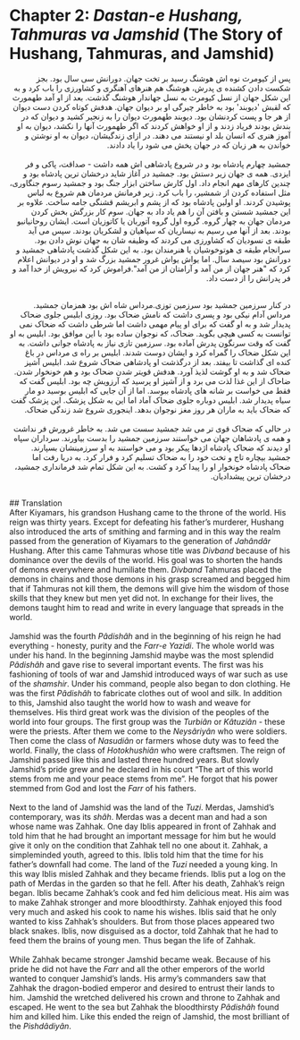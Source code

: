 # Chapter 2: *Dastan-e Hushang, Tahmuras va Jamshid* (The Story of Hushang, Tahmuras, and Jamshid)

<div dir="rtl">
پس از کیومرث نوه اش هوشنگ رسید بر تخت جهان. دورانش سی سال بود. بجز شکست دادن کشنده ی پدرش، هوشنگ هم هنرهای آهنگری و کشاورزی را باب کرد و به این شکل جهان از نسل کیومرث  به نسل جهاندار هوشنگ گذشت. بعد از او آمد طهمورث که لقبش 'دیوبند' بود به خاطر چیرگی او بر دیوان جهان. هدفش کوتاه کردن دست دیوان از هر جا و پست کردنشان بود. دیوبند طهمورث دیوان را به زنجیر کشید و دیوان که در بندش بودند فریاد زدند و از او خواهش کردند که اگر طهمورث آنها را نکشد، دیوان به او آموز هنری که انسان بلد او نیستند می دهند. در ازای زندگیشان، دیوان به او نوشتن و خواندن به هر زبان که در جهان پخش می شود را یاد دادند.
<br>
<br>
جمشید چهارم پادشاه بود و در شروع پادشاهی اش همه داشت - صداقت، پاکی و فر ایزدی. همه ی جهان زیر دستش بود. جمشید در آغاز شاید درخشان ترین پادشاه بود و چندین کارهای مهم انجام داد. اول کارش ساختن ابزار جنگ بود و جمشید رسوم جنگاوری، مثل استفاده کردن از شمشیر،  را باب کرد. زیر فرمانش مردمان هم شروع به لباس پوشیدن کردند. او اولین پادشاه بود که از پشم و ابریشم قشنگی جامه ساخت. علاوه بر این جمشید شستن و بافتن آن را هم یاد داد به جهان. سوم کار بزرگش بخش کردن مردمان جهان به چهار گروه. گروه اول گروه آتوربان یا کاتوزیان است. ایشان روحانیانبو بودند. بعد از آنها می رسیم به نیساریان که سپاهیان و لشکریان بودند. سپس می آید طبقه ی نسودیان که کشاورزی می کردند که وظیفه شان به جهان نوش دادن بود. سرانجام طبقه ی هوتوخوشیان یا هنرمندان بود. به این شکل گذشت پادشاهی جمشید و دورانش بود سیصد سال. اما یواش یواش غرور جمشید بزرگ شد و او در دیوانش اعلام کرد که "هنر جهان از من آمد و آرامتان از من آمد".فراموش کرد که نیرویش از خدا آمد و فر پدرانش  را از دست داد. 
<br>
<br>

در کنار سرزمین جمشید بود سرزمین توزی.مرداس شاه اش بود همزمان جمشید. مرداس آدام نیکی بود و پسری داشت که نامش ضحاک بود. روزی ابلیس جلوی ضحاک پدیدار شد و به او گفت که برای او پیام مهمی داشت اما شرطی داشت که ضحاک نمی توانست به کسی هیچی بگوید. ضحاک، که نوجوان ساده بود با این موافق بود. ابلیس به او گفت که وقت سرنگون پدرش آماده بود. سرزمین تازی نیاز به پادشاه جوانی داشت. به این شکل ضحاک را گمراه کرد و ایشان دوست شدند. ابلیس بر راه ی مرداس در باغ کنده ای گذاشت تا بیفتد. بعد از درگذشت او پادشاهی ضحاک شروع شد. ابلیس آشپز ضحاک شد و به او گوشت لذیذ آورد. هدفش قویتر شدن ضحاک بود و هم خونخوار شدن. ضاحاک از این غذا لذت می برد و از آشپز او پرسید که آرزویش چه بود. ابلیس گفت که فقط می خواست بر شانه های پادشاه ببوسد. اما از آن جایی که ابلیس بوسید دو مار سیاه پدیدار شد. ابلیس دوباره جلوی ضحاک آماد اما این به شکل پزشک. این پزشک گفت که ضحاک باید به ماران هر روز مغز نوجوان بدهد. اینجوری شروع شد زندگی ضحاک. 
<br>
<br>
در حالی که ضحاک قوی تر می شد جمشید سست می شد. به خاطر غرورش فر نداشت و همه ی پادشاهان جهان می خواستند سرزمین جمشید را بدست بیاورند. سرداران سپاه او دیدند که ضحاک پادشاه اژدها پیکر بود و می خواستند به او سرزمینشان بسپارند. جمشید بیچاره تاج و تخت خود را به ضحاک تسلیم کرد و فرار کرد. به دریا رفت اما ضحاک پادشاه خونخوار او را پیدا کرد و کشت. به این شکل تمام شد فرمانداری جمشید، درخشان ترین پیشدادیان.  
</div>
<br>
## Translation
<div>
After Kiyamars, his grandson Hushang came to the throne of the world. His reign was thirty years. Except for defeating his father’s murderer, Hushang also introduced the arts of smithing and farming and in this way the realm passed from the generation of Kiyamars to the generation of <em>Jahândâr</em> Hushang. After this came Tahmuras whose title was <em>Divband</em> because of his dominance over the devils of the world. His goal was to shorten the hands of demons everywhere and humiliate them. <em>Divband</em> Tahmuras placed the demons in chains and those demons in his grasp screamed and begged him that if Tahmuras not kill them, the demons will give him the wisdom of those skills that they knew but men yet did not. In exchange for their lives, the demons taught him to read and write in every language that spreads in the world.
<br>
<br>
Jamshid was the fourth <em>Pâdishâh</em> and in the beginning of his reign he had everything - honesty, purity and the <em>Farr-e Yazidi</em>. The whole world was under his hand. In the beginning Jamshid maybe was the most splendid <em>Pâdishâh</em> and gave rise to several important events. The first was his fashioning of tools of war and Jamshid introduced ways of war such as use of the <em>shamshir</em>. Under his command, people also began to don clothing. He was the first <em>Pâdishâh</em> to fabricate clothes out of wool and silk. In addition to this, Jamshid also taught the world how to wash and weave for themselves. His third great work was the division of the peoples of the world into four groups. The first group was the <em>Turbiân</em> or <em>Kâtuziân</em> - these were the priests. After them we come to the <em>Neysâriyân</em> who were soldiers. Then come the class of <em>Nasudiân</em> or farmers whose duty was to feed the world. Finally, the class of<em> Hotokhushiân</em> who were craftsmen. The reign of Jamshid passed like this and lasted three hundred years. But slowly Jamshid’s pride grew and he declared in his court “The art of this world stems from me and your peace stems from me”.  He forgot that his power stemmed from God and lost the <em>Farr</em> of his fathers. 
<br>
<br>
Next to the land of Jamshid was the land of the <em>Tuzi</em>. Merdas, Jamshid’s contemporary, was its <em>shâh</em>. Merdas was a decent man and had a son whose name was Zahhak. One day Iblis appeared in front of Zahhak and told him that he had brought an important message for him but he would give it only on the condition that Zahhak tell no one about it. Zahhak, a simpleminded youth, agreed to this. Iblis told him that the time for his father’s downfall had come. The land of the <em>Tuzi</em> needed a young king. In this way Iblis misled Zahhak and they became friends. Iblis put a log on the path of Merdas in the garden so that he fell. After his death, Zahhak’s reign began. Iblis became Zahhak’s cook and fed him delicious meat. His aim was to make Zahhak stronger and more bloodthirsty. Zahhak enjoyed this food very much and asked his cook to name his wishes. Iblis said that he only wanted to kiss Zahhak’s shoulders. But from those places appeared two black snakes. Iblis, now disguised as a doctor, told Zahhak that he had to feed them the brains of young men. Thus began the life of Zahhak. 
<br>
<br>
While Zahhak became stronger Jamshid became weak. Because of his pride he did not have the <em>Farr</em> and all the other emperors of the world wanted to conquer Jamshid’s lands. His army’s commanders saw that Zahhak the dragon-bodied emperor and desired to entrust their lands to him. Jamshid the wretched delivered his crown and throne to Zahhak and escaped. He went to the sea but Zahhak the bloodthirsty <em>Pâdishâh</em> found him and killed him. Like this ended the reign of Jamshid, the most brilliant of the <em>Pishdâdiyân</em>.
</div>